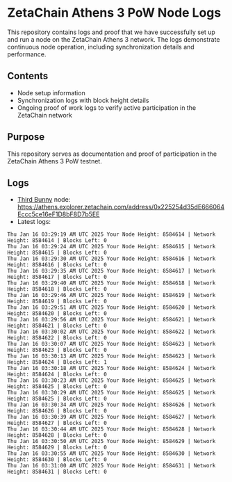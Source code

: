 # ZetaChain Athens 3 PoW Node Logs
This repository contains logs and proof that we have successfully set up and run a node on the ZetaChain Athens 3 network. The logs demonstrate continuous node operation, including synchronization details and performance.

## Contents
- Node setup information
- Synchronization logs with block height details
- Ongoing proof of work logs to verify active participation in the ZetaChain network

## Purpose
This repository serves as documentation and proof of participation in the ZetaChain Athens 3 PoW testnet.

## Logs

- [Third Bunny](https://thirdbunny.xyz/) node: https://athens.explorer.zetachain.com/address/0x225254d35dE666064Eccc5ce16eF1D8bF8D7b5EE
- Latest logs:
```
Thu Jan 16 03:29:19 AM UTC 2025 Your Node Height: 8584614 | Network Height: 8584614 | Blocks Left: 0
Thu Jan 16 03:29:24 AM UTC 2025 Your Node Height: 8584615 | Network Height: 8584615 | Blocks Left: 0
Thu Jan 16 03:29:30 AM UTC 2025 Your Node Height: 8584616 | Network Height: 8584616 | Blocks Left: 0
Thu Jan 16 03:29:35 AM UTC 2025 Your Node Height: 8584617 | Network Height: 8584617 | Blocks Left: 0
Thu Jan 16 03:29:40 AM UTC 2025 Your Node Height: 8584618 | Network Height: 8584618 | Blocks Left: 0
Thu Jan 16 03:29:46 AM UTC 2025 Your Node Height: 8584619 | Network Height: 8584619 | Blocks Left: 0
Thu Jan 16 03:29:51 AM UTC 2025 Your Node Height: 8584620 | Network Height: 8584620 | Blocks Left: 0
Thu Jan 16 03:29:56 AM UTC 2025 Your Node Height: 8584621 | Network Height: 8584621 | Blocks Left: 0
Thu Jan 16 03:30:02 AM UTC 2025 Your Node Height: 8584622 | Network Height: 8584622 | Blocks Left: 0
Thu Jan 16 03:30:07 AM UTC 2025 Your Node Height: 8584623 | Network Height: 8584623 | Blocks Left: 0
Thu Jan 16 03:30:13 AM UTC 2025 Your Node Height: 8584623 | Network Height: 8584624 | Blocks Left: 1
Thu Jan 16 03:30:18 AM UTC 2025 Your Node Height: 8584624 | Network Height: 8584624 | Blocks Left: 0
Thu Jan 16 03:30:23 AM UTC 2025 Your Node Height: 8584625 | Network Height: 8584625 | Blocks Left: 0
Thu Jan 16 03:30:29 AM UTC 2025 Your Node Height: 8584625 | Network Height: 8584625 | Blocks Left: 0
Thu Jan 16 03:30:34 AM UTC 2025 Your Node Height: 8584626 | Network Height: 8584626 | Blocks Left: 0
Thu Jan 16 03:30:39 AM UTC 2025 Your Node Height: 8584627 | Network Height: 8584627 | Blocks Left: 0
Thu Jan 16 03:30:44 AM UTC 2025 Your Node Height: 8584628 | Network Height: 8584628 | Blocks Left: 0
Thu Jan 16 03:30:50 AM UTC 2025 Your Node Height: 8584629 | Network Height: 8584629 | Blocks Left: 0
Thu Jan 16 03:30:55 AM UTC 2025 Your Node Height: 8584630 | Network Height: 8584630 | Blocks Left: 0
Thu Jan 16 03:31:00 AM UTC 2025 Your Node Height: 8584631 | Network Height: 8584631 | Blocks Left: 0
```

